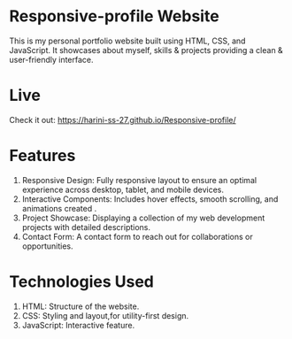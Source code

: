 # Responsive-profile Website

This is my personal portfolio website built using HTML, CSS, and JavaScript. It showcases about myself, skills & projects providing a clean & user-friendly interface.

# Live
Check it out: https://harini-ss-27.github.io/Responsive-profile/

# Features
1. Responsive Design: Fully responsive layout to ensure an optimal experience across desktop, tablet, and mobile devices.
2. Interactive Components: Includes hover effects, smooth scrolling, and animations created .
3. Project Showcase: Displaying a collection of my web development projects with detailed descriptions.
4. Contact Form: A contact form to reach out for collaborations or opportunities.
# Technologies Used
1. HTML: Structure of the website.
2. CSS: Styling and layout,for utility-first design.
3. JavaScript: Interactive feature.
